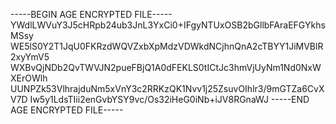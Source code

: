 -----BEGIN AGE ENCRYPTED FILE-----
YWdlLWVuY3J5cHRpb24ub3JnL3YxCi0+IFgyNTUxOSB2bGllbFAraEFGYkhsMSsy
WE5lS0Y2T1JqU0FKRzdWQVZxbXpMdzVDWkdNCjhnQnA2cTBYY1JiMVBlR2xyYmV5
WXBvQjNDb2QvTWVJN2pueFBjQ1A0dFEKLS0tICtJc3hmVjUyNm1Nd0NxWXErOWlh
UUNPZk53VlhrajduNm5xVnY3c2RRKzQK1Nvv1j25ZsuvOIhlr3/9mGTZa6CvXV7D
Iw5y1LdsTIii2enGvbYSY9vc/Os32iHeG0iNb+iJV8RGnaWJ
-----END AGE ENCRYPTED FILE-----
